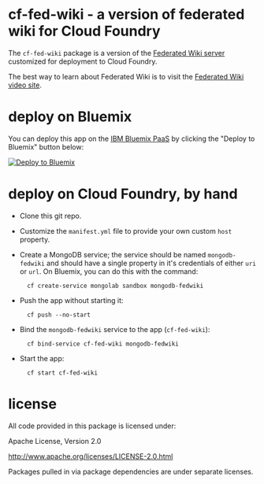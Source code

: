 cf-fed-wiki - a version of federated wiki for Cloud Foundry
================================================================================

The `cf-fed-wiki` package is a version of the
[Federated Wiki server](http://fed.wiki.org/view/welcome-visitors)
customized for deployment to Cloud Foundry.

The best way to learn about Federated Wiki is to visit the
[Federated Wiki video site](http://video.fed.wiki.org/).


deploy on Bluemix
================================================================================

You can deploy this app on the [IBM Bluemix PaaS](https://bluemix.net) by
clicking the "Deploy to Bluemix" button below:

<a target="_blank" href="https://bluemix.net/deploy?repository=https://github.com/IBM-Bluemix/cf-fed-wiki.git">
  <img src="http://bluemix.net/deploy/button.png" alt="Deploy to Bluemix">
</a>
<!-- __ those two underscores are needed to fix atom hilighting - grumble -->


deploy on Cloud Foundry, by hand
================================================================================

* Clone this git repo.

* Customize the `manifest.yml` file to provide your own custom `host` property.

* Create a MongoDB service; the service should be named `mongodb-fedwiki` and
  should have a single property in it's credentials of either `uri` or `url`.
  On Bluemix, you can do this with the command:

        cf create-service mongolab sandbox mongodb-fedwiki

* Push the app without starting it:

        cf push --no-start

* Bind the `mongodb-fedwiki` service to the app (`cf-fed-wiki`):

        cf bind-service cf-fed-wiki mongodb-fedwiki

* Start the app:

        cf start cf-fed-wiki


license
================================================================================

All code provided in this package is licensed under:

Apache License, Version 2.0

<http://www.apache.org/licenses/LICENSE-2.0.html>

Packages pulled in via package dependencies are under separate licenses.
